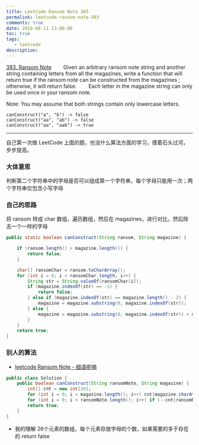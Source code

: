 ```yaml
---
title: LeetCode Ransom Note 383
permalink: leetcode-ransom-note-383
comments: true
date: 2016-08-11 13:00:00
toc: true
tags:
   - leetcode
description:
---
```


[383. Ransom Note](https://leetcode.com/problems/ransom-note/)
&emsp;&emsp;Given an arbitrary ransom note string and another string containing letters from all the magazines, write a function that will return true if the ransom note can be constructed from the magazines ; otherwise, it will return false.
&emsp;&emsp;Each letter in the magazine string can only be used once in your ransom note.
<!-- more -->
Note:
You may assume that both strings contain only lowercase letters.
```
canConstruct("a", "b") -> false
canConstruct("aa", "ab") -> false
canConstruct("aa", "aab") -> true
```

---
自己第一次做 LeetCode 上面的题，也没什么算法方面的学习，摸着石头过河，步步提高。

### 大体意思
判断第二个字符串中的字母是否可以组成第一个字符串，每个字母只能用一次；两个字符串仅包含小写字母

### 自己的思路
将 ransom 转成 char 数组，遍历数组，然后在 magazines，进行对比，然后除去一个一样的字母

``` java
public static boolean canConstruct(String ransom, String magazine) {

	if (ransom.length() > magazine.length()) {
		return false;
	}

	char[] ransomChar = ransom.toCharArray();
	for (int i = 0; i < ransomChar.length; i++) {
		String str = String.valueOf(ransomChar[i]);
		if (magazine.indexOf(str) == -1) {
			return false;
		} else if (magazine.indexOf(str) == magazine.length() - 2) {
			magazine = magazine.substring(0, magazine.indexOf(str));
		} else {
			magazine = magazine.substring(0, magazine.indexOf(str)) + magazine.substring(magazine.indexOf(str) + 1);
		}
	}
	return true;
}
```

### 别人的算法

- [leetcode Ransom Note - 细语呢喃](https://www.hrwhisper.me/leetcode-ransom-note/)

``` java
public class Solution {
    public boolean canConstruct(String ransomNote, String magazine) {
        int[] cnt = new int[26];
        for (int i = 0; i < magazine.length(); i++) cnt[magazine.charAt(i) - 97]++;
		for (int i = 0; i < ransomNote.length(); i++) if (--cnt[ransomNote.charAt(i) - 97] < 0) return false;
		return true;
    }
}
```

- 我的理解
26个元素的数组，每个元素存放字母的个数，如果需要的多于存在的 return false
